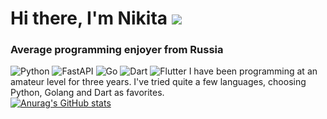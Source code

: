 # Hi there, I'm Nikita ![](https://github.com/blackcater/blackcater/raw/main/images/Hi.gif) 
### Average programming enjoyer from Russia
![Python](https://img.shields.io/badge/python-3670A0?style=for-the-badge&logo=python&logoColor=ffdd54) ![FastAPI](https://img.shields.io/badge/FastAPI-005571?style=for-the-badge&logo=fastapi)
![Go](https://img.shields.io/badge/go-%2300ADD8.svg?style=for-the-badge&logo=go&logoColor=white)
![Dart](https://img.shields.io/badge/dart-%230175C2.svg?style=for-the-badge&logo=dart&logoColor=white) ![Flutter](https://img.shields.io/badge/Flutter-%2302569B.svg?style=for-the-badge&logo=Flutter&logoColor=white)
I have been programming at an amateur level for three years. I've tried quite a few languages, choosing Python, Golang and Dart as favorites.  
[![Anurag's GitHub stats](https://github-readme-stats.vercel.app/api?username=noki3138)](https://github.com/anuraghazra/github-readme-stats)
